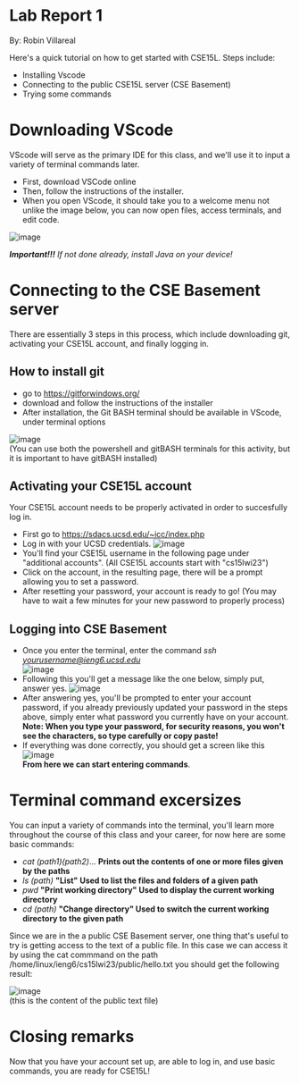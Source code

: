 # Lab Report 1  
By: Robin Villareal  

Here's a quick tutorial on how to get started with CSE15L. Steps include: 
* Installing Vscode 
* Connecting to the public CSE15L server (CSE Basement)
* Trying some commands 

# Downloading VScode <br> 
VScode will serve as the primary IDE for this class, and we'll use it to input a variety of terminal commands later. 

- First, download VSCode online 
- Then, follow the instructions of the installer. 
- When you open VScode, it should take you to a welcome menu not unlike the image below, you can now open files, access terminals, and edit code. 

![image](https://user-images.githubusercontent.com/122556045/212161562-0921030f-dd6f-4a29-bdc2-da13d98b6ce1.png) 

***Important!!!** If not done already, install Java on your device!*  

# Connecting to the CSE Basement server <br> 
There are essentially 3 steps in this process, which include downloading git, activating your CSE15L account, and finally logging in.

## How to install git 
- go to https://gitforwindows.org/ 
- download and follow the instructions of the installer 
- After installation, the Git BASH terminal should be available in VScode, under terminal options 

![image](https://user-images.githubusercontent.com/122556045/212165742-8378faf3-fb48-4bf9-9756-3d5d88c36d03.png)  
(You can use both the powershell and gitBASH terminals for this activity, but it is important to have gitBASH installed)

## Activating your CSE15L account 
Your CSE15L account needs to be properly activated in order to succesfully log in. 
- First go to https://sdacs.ucsd.edu/~icc/index.php 
- Log in with your UCSD credentials. 
![image](https://user-images.githubusercontent.com/122556045/212212541-54a06c3f-4bce-43dc-9cb1-072fc61569c0.png) 
- You'll find your CSE15L username in the following page under "additional accounts". 
(All CSE15L accounts start with "cs15lwi23") 
- Click on the account, in the resulting page, there will be a prompt allowing you to set a password. 
- After resetting your password, your account is ready to go!  (You may have to wait a few minutes for your new password to properly process)

## Logging into CSE Basement 
- Once you enter the terminal, enter the command *ssh yourusername@ieng6.ucsd.edu* <br>
![image](https://user-images.githubusercontent.com/122556045/212213553-12150c28-b898-41a2-a411-99c4001fdc35.png)
- Following this you'll get a message like the one below, simply put, answer yes. 
![image](https://user-images.githubusercontent.com/122556045/212213887-2d20a329-7c87-4365-8be3-8a0679391dd6.png) 
- After answering yes, you'll be prompted to enter your account password, if you already 
  previously updated your password in the steps above, simply enter what password you currently have 
  on your account. **Note: When you type your password, for security reasons, you won't see the characters, so type carefully or copy paste!**
- If everything was done correctly, you should get a screen like this 
![image](https://user-images.githubusercontent.com/122556045/212214566-2c864f17-34fd-40c1-bc45-1ba4b9e5ecbc.png) <br>
**From here we can start entering commands**. 

# Terminal command excersizes 
You can input a variety of commands into the terminal, you'll learn more throughout the course of this class 
and your career, for now here are some basic commands:  

- *cat (path1)(path2)*... **Prints out the contents of one or more files given by the paths** 
- *ls (path)* **"List" Used to list the files and folders of a given path** 
- *pwd* **"Print working directory" Used to display the current working directory** 
- *cd (path)* **"Change directory" Used to switch the current working directory to the given path**

Since we are in the a public CSE Basement server, one thing that's useful to try is getting access to the text of a 
public file. In this case we can access it by using the cat commmand on the path /home/linux/ieng6/cs15lwi23/public/hello.txt 
you should get the following result:  

![image](https://user-images.githubusercontent.com/122556045/212217484-c9718351-dd53-4bc3-8516-ba80adbdd79f.png) <br>
(this is the content of the public text file)

# Closing remarks 
Now that you have your account set up, are able to log in, and use basic commands, you are ready for CSE15L! 















